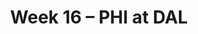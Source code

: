 ---
layout: game
title: Week 16 – PHI at DAL
season: 2002
game_id: 2002_16_PHI_DAL
away_team: PHI
home_team: DAL
---